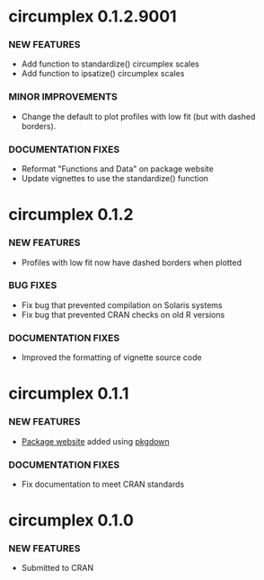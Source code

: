 circumplex 0.1.2.9001
=============================

### NEW FEATURES

* Add function to standardize() circumplex scales
* Add function to ipsatize() circumplex scales

### MINOR IMPROVEMENTS

* Change the default to plot profiles with low fit (but with dashed borders).

### DOCUMENTATION FIXES

* Reformat "Functions and Data" on package website
* Update vignettes to use the standardize() function

circumplex 0.1.2
=============================

### NEW FEATURES

* Profiles with low fit now have dashed borders when plotted

### BUG FIXES

* Fix bug that prevented compilation on Solaris systems
* Fix bug that prevented CRAN checks on old R versions

### DOCUMENTATION FIXES

* Improved the formatting of vignette source code

circumplex 0.1.1
=============================

### NEW FEATURES

* [Package website](https://circumplex.jmgirard.com) added using [pkgdown](https://pkgdown.r-lib.org/)

### DOCUMENTATION FIXES

* Fix documentation to meet CRAN standards

circumplex 0.1.0
=============================

### NEW FEATURES

* Submitted to CRAN
